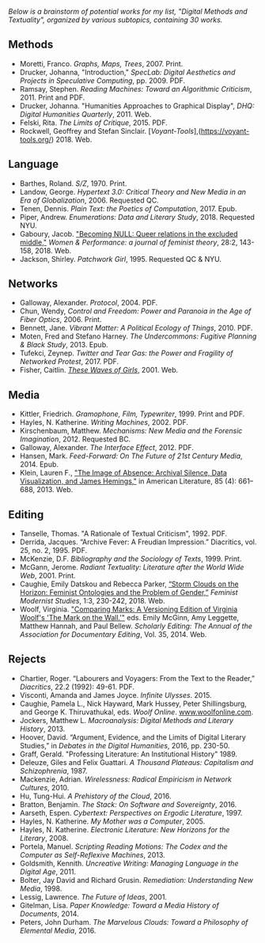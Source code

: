 *Below is a brainstorm of potential works for my list, "Digital Methods and Textuality", organized by various subtopics, containing 30 works.*

## Methods
* Moretti, Franco. *Graphs, Maps, Trees*, 2007. Print.
* Drucker, Johanna, "Introduction," *SpecLab: Digital Aesthetics and Projects in Speculative Computing*, pp. 2009. PDF.
* Ramsay, Stephen. *Reading Machines: Toward an Algorithmic Criticism*, 2011. Print and PDF.
* Drucker, Johanna. "Humanities Approaches to Graphical Display", *DHQ: Digital Humanities Quarterly*, 2011. Web. 
* Felski, Rita. *The Limits of Critique*, 2015. PDF.
* Rockwell, Geoffrey and Stefan Sinclair. [*Voyant-Tools*],(https://voyant-tools.org/) 2018. Web.

## Language
* Barthes, Roland. *S/Z*, 1970. Print.
* Landow, George. *Hypertext 3.0: Critical Theory and New Media in an Era of Globalization*, 2006. Requested QC.
* Tenen, Dennis. *Plain Text: the Poetics of Computation*, 2017. Epub.
* Piper, Andrew. *Enumerations: Data and Literary Study*, 2018. Requested NYU.
* Gaboury, Jacob. ["Becoming NULL: Queer relations in the excluded middle,"](https://www.tandfonline.com/doi/abs/10.1080/0740770X.2018.1473986) *Women & Performance: a journal of feminist theory*, 28:2, 143-158, 2018. Web.
* Jackson, Shirley. *Patchwork Girl*, 1995. Requested QC & NYU.

## Networks
* Galloway, Alexander. *Protocol*, 2004. PDF.
* Chun, Wendy, *Control and Freedom: Power and Paranoia in the Age of Fiber Optics*, 2006. Print.
* Bennett, Jane. *Vibrant Matter: A Political Ecology of Things*, 2010. PDF.
* Moten, Fred and Stefano Harney. *The Undercommons: Fugitive Planning & Black Study*, 2013. Epub.
* Tufekci, Zeynep. *Twitter and Tear Gas: the Power and Fragility of Networked Protest*, 2017. PDF.
* Fisher, Caitlin. [*These Waves of Girls*](https://www.yorku.ca/caitlin/waves/navigate.html), 2001. Web.

## Media
* Kittler, Friedrich. *Gramophone, Film, Typewriter*, 1999. Print and PDF.
* Hayles, N. Katherine. *Writing Machines*, 2002. PDF.
* Kirschenbaum, Matthew. *Mechanisms: New Media and the Forensic Imagination*, 2012. Requested BC.
* Galloway, Alexander. *The Interface Effect*, 2012. PDF.
* Hansen, Mark. *Feed-Forward: On The Future of 21st Century Media*, 2014. Epub.
* Klein, Lauren F., ["The Image of Absence: Archival Silence, Data Visualization, and James Hemings,"](https://read.dukeupress.edu/american-literature/article-abstract/85/4/661/4953/The-Image-of-Absence-Archival-Silence-Data?redirectedFrom=fulltext) in American Literature, 85 (4): 661–688, 2013. Web.

## Editing
* Tanselle, Thomas. "A Rationale of Textual Criticism", 1992. PDF.
* Derrida, Jacques. “Archive Fever: A Freudian Impression.” Diacritics, vol. 25, no. 2, 1995. PDF.
* McKenzie, D.F. *Bibliography and the Sociology of Texts*, 1999. Print.
* McGann, Jerome. *Radiant Textuality: Literature after the World Wide Web*, 2001. Print.
* Caughie, Emily Datskou and Rebecca Parker, [“Storm Clouds on the Horizon: Feminist Ontologies and the Problem of Gender,”](https://www.tandfonline.com/doi/full/10.1080/24692921.2018.1505819?src=recsys) *Feminist Modernist Studies*, 1:3, 230-242, 2018. Web. 
* Woolf, Virginia. ["Comparing Marks: A Versioning Edition of Virginia Woolf's 'The Mark on the Wall.'"](http://scholarlyediting.org/2014/editions/intro.markonthewall.html) eds. Emily McGinn, Amy Leggette, Matthew Hannah, and Paul Bellew. *Scholarly Editing: The Annual of the Association for Documentary Editing*, Vol. 35, 2014. Web.

## Rejects
* Chartier, Roger. “Labourers and Voyagers: From the Text to the Reader,” *Diacritics*, 22.2 (1992): 49-61. PDF.
* Visconti, Amanda and James Joyce. *Infinite Ulysses*. 2015.
* Caughie, Pamela L., Nick Hayward, Mark Hussey, Peter Shillingsburg, and George K. 
Thiruvathukal, eds. *Woolf Online*. www.woolfonline.com.  
* Jockers, Matthew L. *Macroanalysis: Digital Methods and Literary History*, 2013.
* Hoover, David. “Argument, Evidence, and the Limits of Digital Literary Studies,” in *Debates in the Digital Humanities*, 2016, pp. 230-50.
* Graff, Gerald. "Professing Literature: An Institutional History" 1989.
* Deleuze, Giles and Felix Guattari. *A Thousand Plateaus: Capitalism and Schizophrenia*, 1987.
* Mackenzie, Adrian. *Wirelessness: Radical Empiricism in Network Cultures*, 2010.
* Hu, Tung-Hui. *A Prehistory of the Cloud*, 2016.
* Bratton, Benjamin. *The Stack: On Software and Sovereignty*, 2016.
* Aarseth, Espen. *Cybertext: Perspectives on Ergodic Literature*, 1997.
* Hayles, N. Katherine. *My Mother was a Computer*, 2005.
* Hayles, N. Katherine. *Electronic Literature: New Horizons for the Literary*, 2008.
* Portela, Manuel. *Scripting Reading Motions: The Codex and the Computer as Self-Reflexive Machines*, 2013. 
* Goldsmith, Kennith. *Uncreative Writing: Managing Language in the Digital Age*, 2011.
* Bolter, Jay David and Richard Grusin. *Remediation: Understanding New Media*, 1998.
* Lessig, Lawrence. *The Future of Ideas*, 2001.
* Gitelman, Lisa. *Paper Knowledge: Toward a Media History of Documents*, 2014.
* Peters, John Durham. *The Marvelous Clouds: Toward a Philosophy of Elemental Media*, 2016.